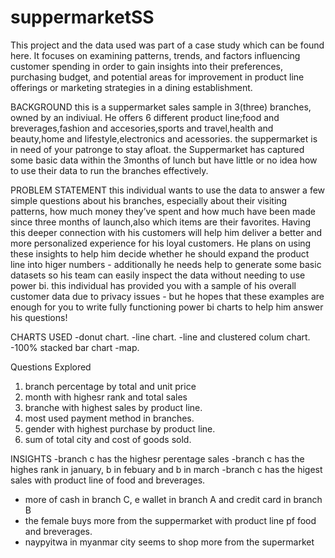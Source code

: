 # suppermarketSS
This project and the data used was part of a case study which can be found here. It focuses on examining patterns, trends, and factors influencing customer spending in order to gain insights into their preferences, purchasing budget, and potential areas for improvement in product line offerings or marketing strategies in a dining establishment.

BACKGROUND
this is a suppermarket sales sample in 3(three) branches, owned by an indiviual. He offers 6 different product line;food and breverages,fashion and accesories,sports and travel,health and beauty,home and lifestyle,electronics and acessories. the suppermarket is in need of your patronge to stay afloat. the Suppermarket has captured some basic data within the 3months of lunch but have little or no idea how to use their data to run the branches effectively.

PROBLEM STATEMENT
this individual wants to use the data to answer a few simple questions about his branches, especially about their visiting patterns, how much money they’ve spent and how much have been made since three months of launch,also which items are their favorites. Having this deeper connection with his customers will help him deliver a better and more personalized experience for his loyal customers.
He plans on using these insights to help him decide whether he should expand the product line into higer numbers - additionally he needs help to generate some basic datasets so his team can easily inspect the data without needing to use power bi.
this individual has provided you with a sample of his overall customer data due to privacy issues - but he hopes that these examples are enough for you to write fully functioning power bi charts to help him answer his questions!

CHARTS USED
-donut chart.
-line chart.
-line and clustered colum chart.
-100% stacked bar chart
-map.

Questions Explored
1. branch percentage by total and unit price
2. month with highesr rank and total sales
3. branche with highest sales by product line.
4. most used payment method in branches.
5. gender with highest purchase by product line.
6. sum of total city and cost of goods sold.

INSIGHTS
-branch c has the highesr perentage sales
-branch c has the highes rank in january, b in febuary and b in march
-branch c has the higest sales with product line of food and breverages.
- more of cash in branch C, e wallet in branch A and credit card in branch B
- the female buys more from the suppermarket with product line pf food and breverages.
-  naypyitwa in myanmar city seems to shop more from the supermarket




